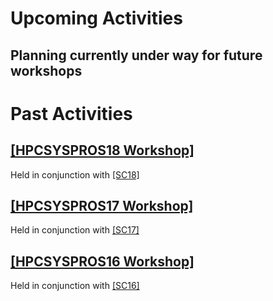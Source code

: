 # Upcoming Activities

## Planning currently under way for future workshops

# Past Activities

## [[HPCSYSPROS18 Workshop]](http://sighpc-syspros.org/workshops/2018/)
Held in conjunction with [[SC18]](http://sc18.supercomputing.org)

## [[HPCSYSPROS17 Workshop]](http://sighpc-syspros.org/workshops/2017/index.php.html)
Held in conjunction with [[SC17]](http://sc17.supercomputing.org)

## [[HPCSYSPROS16 Workshop]](http://sighpc-syspros.org/workshops/2016/index.php.html)
Held in conjunction with [[SC16]](http://sc16.supercomputing.org)
